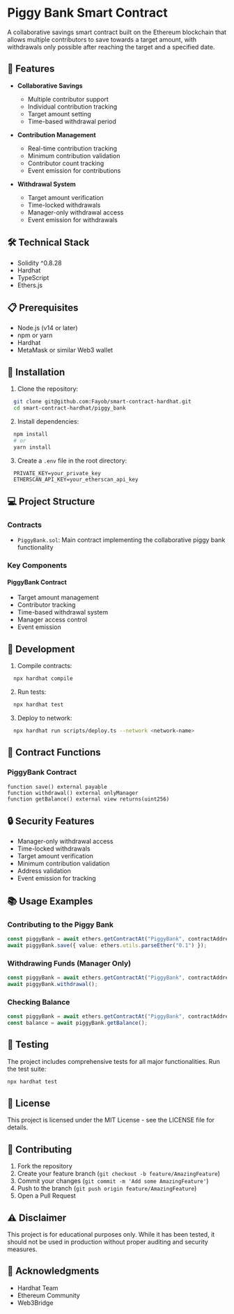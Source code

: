 # Piggy Bank Smart Contract

A collaborative savings smart contract built on the Ethereum blockchain that allows multiple contributors to save towards a target amount, with withdrawals only possible after reaching the target and a specified date.

## 🌟 Features

- **Collaborative Savings**

  - Multiple contributor support
  - Individual contribution tracking
  - Target amount setting
  - Time-based withdrawal period

- **Contribution Management**

  - Real-time contribution tracking
  - Minimum contribution validation
  - Contributor count tracking
  - Event emission for contributions

- **Withdrawal System**
  - Target amount verification
  - Time-locked withdrawals
  - Manager-only withdrawal access
  - Event emission for withdrawals

## 🛠️ Technical Stack

- Solidity ^0.8.28
- Hardhat
- TypeScript
- Ethers.js

## 📋 Prerequisites

- Node.js (v14 or later)
- npm or yarn
- Hardhat
- MetaMask or similar Web3 wallet

## 🚀 Installation

1. Clone the repository:

```bash
  git clone git@github.com:Fayob/smart-contract-hardhat.git
  cd smart-contract-hardhat/piggy_bank
```

2. Install dependencies:

```bash
  npm install
  # or
  yarn install
```

3. Create a `.env` file in the root directory:

```env
  PRIVATE_KEY=your_private_key
  ETHERSCAN_API_KEY=your_etherscan_api_key
```

## 💻 Project Structure

### Contracts

- `PiggyBank.sol`: Main contract implementing the collaborative piggy bank functionality

### Key Components

#### PiggyBank Contract

- Target amount management
- Contributor tracking
- Time-based withdrawal system
- Manager access control
- Event emission

## 🔧 Development

1. Compile contracts:

```bash
  npx hardhat compile
```

2. Run tests:

```bash
  npx hardhat test
```

3. Deploy to network:

```bash
  npx hardhat run scripts/deploy.ts --network <network-name>
```

## 📝 Contract Functions

### PiggyBank Contract

```solidity
function save() external payable
function withdrawal() external onlyManager
function getBalance() external view returns(uint256)
```

## 🔒 Security Features

- Manager-only withdrawal access
- Time-locked withdrawals
- Target amount verification
- Minimum contribution validation
- Address validation
- Event emission for tracking

## 📚 Usage Examples

### Contributing to the Piggy Bank

```typescript
const piggyBank = await ethers.getContractAt("PiggyBank", contractAddress);
await piggyBank.save({ value: ethers.utils.parseEther("0.1") });
```

### Withdrawing Funds (Manager Only)

```typescript
const piggyBank = await ethers.getContractAt("PiggyBank", contractAddress);
await piggyBank.withdrawal();
```

### Checking Balance

```typescript
const piggyBank = await ethers.getContractAt("PiggyBank", contractAddress);
const balance = await piggyBank.getBalance();
```

## 🧪 Testing

The project includes comprehensive tests for all major functionalities. Run the test suite:

```bash
npx hardhat test
```

## 📄 License

This project is licensed under the MIT License - see the LICENSE file for details.

## 👥 Contributing

1. Fork the repository
2. Create your feature branch (`git checkout -b feature/AmazingFeature`)
3. Commit your changes (`git commit -m 'Add some AmazingFeature'`)
4. Push to the branch (`git push origin feature/AmazingFeature`)
5. Open a Pull Request

## ⚠️ Disclaimer

This project is for educational purposes only. While it has been tested, it should not be used in production without proper auditing and security measures.

## 🙏 Acknowledgments

- Hardhat Team
- Ethereum Community
- Web3Bridge
